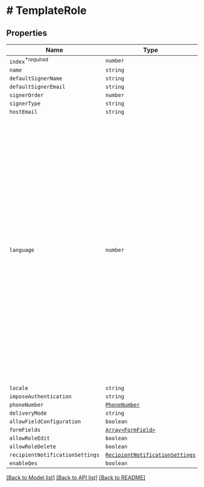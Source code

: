 # # TemplateRole



## Properties

Name | Type | Description | Notes
------------ | ------------- | ------------- | -------------
| `index`<sup>*_required_</sup> | ```number``` |   |  |
| `name` | ```string``` |   |  |
| `defaultSignerName` | ```string``` |   |  |
| `defaultSignerEmail` | ```string``` |   |  |
| `signerOrder` | ```number``` |   |  |
| `signerType` | ```string``` |   |  |
| `hostEmail` | ```string``` |   |  |
| `language` | ```number``` |  &lt;p&gt;Description:&lt;/p&gt;&lt;ul&gt;&lt;li&gt;&lt;i&gt;0&lt;/i&gt; - None&lt;/li&gt;&lt;li&gt;&lt;i&gt;1&lt;/i&gt; - English&lt;/li&gt;&lt;li&gt;&lt;i&gt;2&lt;/i&gt; - Spanish&lt;/li&gt;&lt;li&gt;&lt;i&gt;3&lt;/i&gt; - German&lt;/li&gt;&lt;li&gt;&lt;i&gt;4&lt;/i&gt; - French&lt;/li&gt;&lt;li&gt;&lt;i&gt;5&lt;/i&gt; - Romanian&lt;/li&gt;&lt;li&gt;&lt;i&gt;6&lt;/i&gt; - Norwegian&lt;/li&gt;&lt;li&gt;&lt;i&gt;7&lt;/i&gt; - Bulgarian&lt;/li&gt;&lt;li&gt;&lt;i&gt;8&lt;/i&gt; - Italian&lt;/li&gt;&lt;li&gt;&lt;i&gt;9&lt;/i&gt; - Danish&lt;/li&gt;&lt;li&gt;&lt;i&gt;10&lt;/i&gt; - Polish&lt;/li&gt;&lt;li&gt;&lt;i&gt;11&lt;/i&gt; - Portuguese&lt;/li&gt;&lt;li&gt;&lt;i&gt;12&lt;/i&gt; - Czech&lt;/li&gt;&lt;li&gt;&lt;i&gt;13&lt;/i&gt; - Dutch&lt;/li&gt;&lt;li&gt;&lt;i&gt;14&lt;/i&gt; - Swedish&lt;/li&gt;&lt;li&gt;&lt;i&gt;15&lt;/i&gt; - Russian&lt;/li&gt;&lt;/ul&gt; |  |
| `locale` | ```string``` |   |  |
| `imposeAuthentication` | ```string``` |   |  |
| `phoneNumber` | [```PhoneNumber```](PhoneNumber.md) |   |  |
| `deliveryMode` | ```string``` |   |  |
| `allowFieldConfiguration` | ```boolean``` |   |  |
| `formFields` | [```Array<FormField>```](FormField.md) |   |  |
| `allowRoleEdit` | ```boolean``` |   |  |
| `allowRoleDelete` | ```boolean``` |   |  |
| `recipientNotificationSettings` | [```RecipientNotificationSettings```](RecipientNotificationSettings.md) |   |  |
| `enableQes` | ```boolean``` |   |  |

[[Back to Model list]](../README.md#models) [[Back to API list]](../README.md#api-endpoints) [[Back to README]](../README.md)
